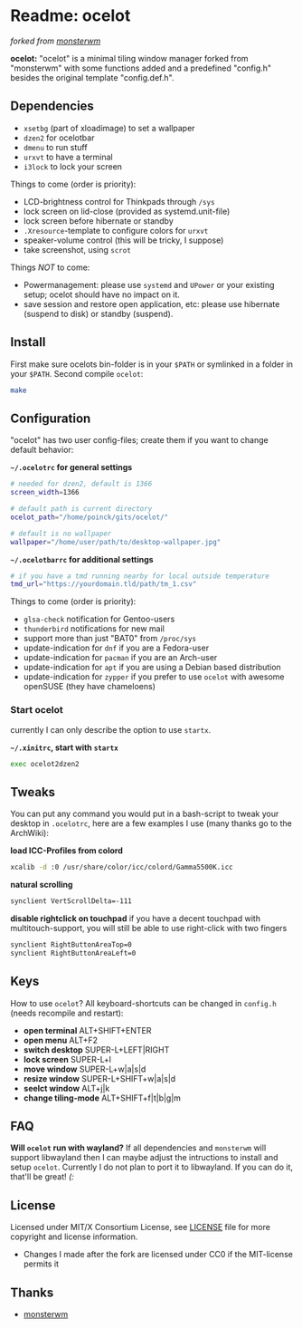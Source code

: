 # Readme: ocelot
*forked from [monsterwm](https://github.com/c00kiemon5ter/monsterwm)*

**ocelot:**
"ocelot" is a minimal tiling window manager forked from "monsterwm" with
some functions added and a predefined "config.h" besides the original template
"config.def.h".

## Dependencies

- `xsetbg` (part of xloadimage) to set a wallpaper
- `dzen2` for ocelotbar
- `dmenu` to run stuff
- `urxvt` to have a terminal
- `i3lock` to lock your screen

Things to come (order is priority):
- LCD-brightness control for Thinkpads through `/sys`
- lock screen on lid-close (provided as systemd.unit-file)
- lock screen before hibernate or standby
- `.Xresource`-template to configure colors for `urxvt`
- speaker-volume control (this will be tricky, I suppose)
- take screenshot, using `scrot`

Things *NOT* to come:
- Powermanagement: please use `systemd` and `UPower` or your existing setup; ocelot should have no impact on it.
- save session and restore open application, etc: please use hibernate (suspend to disk) or standby (suspend).

## Install
First make sure ocelots bin-folder is in your `$PATH` or symlinked in a folder
in your `$PATH`. Second compile `ocelot`:
```.sh
make
```

## Configuration
"ocelot" has two user config-files; create them if you want to change default
behavior:

**`~/.ocelotrc` for general settings**
```.sh
# needed for dzen2, default is 1366
screen_width=1366

# default path is current directory
ocelot_path="/home/poinck/gits/ocelot/"

# default is no wallpaper
wallpaper="/home/user/path/to/desktop-wallpaper.jpg"
```

**`~/.ocelotbarrc` for additional settings**
```.sh
# if you have a tmd running nearby for local outside temperature
tmd_url="https://yourdomain.tld/path/tm_1.csv"
```

Things to come (order is priority):
- `glsa-check` notification for Gentoo-users
- `thunderbird` notifications for new mail
- support more than just "BAT0" from `/proc/sys`
- update-indication for `dnf` if you are a Fedora-user
- update-indication for `pacman` if you are an Arch-user
- update-indication for `apt` if you are using a Debian based distribution
- update-indication for `zypper` if you prefer to use `ocelot` with awesome openSUSE (they have chameloens)

### Start ocelot
currently I can only describe the option to use `startx`.

**`~/.xinitrc`, start with `startx`**
```.sh
exec ocelot2dzen2
```

## Tweaks
You can put any command you would put in a bash-script to tweak your desktop in `.ocelotrc`, here are a few examples I use (many thanks go to the ArchWiki):

**load ICC-Profiles from colord**
```.sh
xcalib -d :0 /usr/share/color/icc/colord/Gamma5500K.icc
```

**natural scrolling**
```.sh
synclient VertScrollDelta=-111
```

**disable rightclick on touchpad**
if you have a decent touchpad with multitouch-support, you will still be able to use right-click with two fingers
```.sh
synclient RightButtonAreaTop=0
synclient RightButtonAreaLeft=0
```

## Keys
How to use `ocelot`? All keyboard-shortcuts can be changed in `config.h` (needs recompile and restart):

- **open terminal** ALT+SHIFT+ENTER
- **open menu** ALT+F2
- **switch desktop** SUPER-L+LEFT|RIGHT
- **lock screen** SUPER-L+l
- **move window** SUPER-L+w|a|s|d
- **resize window** SUPER-L+SHIFT+w|a|s|d
- **seelct window** ALT+j|k
- **change tiling-mode** ALT+SHIFT+f|t|b|g|m

## FAQ

**Will `ocelot` run with wayland?**
If all dependencies and `monsterwm` will support libwayland then I can maybe adjust the intructions to install and setup `ocelot`. Currently I do not plan to port it to libwayland. If you can do it, that'll be great! *(:*

## License
Licensed under MIT/X Consortium License, see [LICENSE][law] file for more
copyright and license information.
- Changes I made after the fork are licensed under CC0 if the MIT-license
permits it

  [law]: https://raw.github.com/c00kiemon5ter/monsterwm/master/LICENSE

## Thanks
- [monsterwm](https://github.com/c00kiemon5ter/monsterwm)


